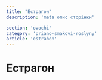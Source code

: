 ```yaml
---
title: "Естрагон"
description: 'meta опис сторінки'

section: 'ovochi'
category: 'priano-smakovi-roslyny'
article: 'estrahon'
---
```


# Естрагон